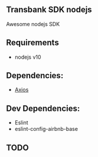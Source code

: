 Transbank SDK nodejs
---

Awesome nodejs SDK

## Requirements

- nodejs v10

## Dependencies: 

- [Axios](https://github.com/axios/axios)

## Dev Dependencies:

- Eslint
- eslint-config-airbnb-base


## TODO
 